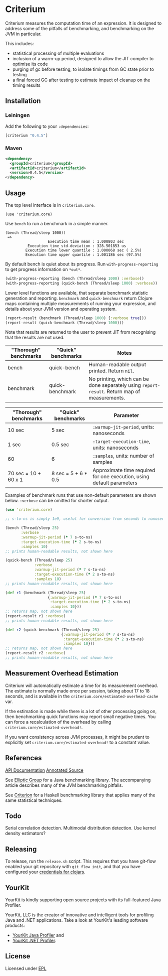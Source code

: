 # Criterium

Criterium measures the computation time of an expression.  It is
designed to address some of the pitfalls of benchmarking, and benchmarking on
the JVM in particular.

This includes:

  * statistical processing of multiple evaluations
  * inclusion of a warm-up period, designed to allow the JIT compiler to
    optimise its code
  * purging of gc before testing, to isolate timings from GC state prior
    to testing
  * a final forced GC after testing to estimate impact of cleanup on the
    timing results

## Installation

### Leiningen

Add the following to your `:dependencies`:

```clj
[criterium "0.4.5"]
```

### Maven

```xml
<dependency>
  <groupId>criterium</groupId>
  <artifactId>criterium</artifactId>
  <version>0.4.5</version>
</dependency>
```

## Usage

The top level interface is in `criterium.core`.

    (use 'criterium.core)

Use `bench` to run a benchmark in a simple manner.

```
(bench (Thread/sleep 1000))
 =>
                   Execution time mean : 1.000803 sec
          Execution time std-deviation : 328.501853 us
         Execution time lower quantile : 1.000068 sec ( 2.5%)
         Execution time upper quantile : 1.001186 sec (97.5%)
```

By default bench is quiet about its progress.  Run `with-progress-reporting` to
get progress information on `*out*`.

```clj
(with-progress-reporting (bench (Thread/sleep 1000) :verbose))
(with-progress-reporting (quick-bench (Thread/sleep 1000) :verbose))
```

Lower level functions are available, that separate benchmark statistic
generation and reporting.  `benchmark` and `quick-benchmark` return
Clojure maps containing multiple measurements of running your
expression, and details about your JVM version and operating system.

```clj
(report-result (benchmark (Thread/sleep 1000) {:verbose true}))
(report-result (quick-benchmark (Thread/sleep 1000)))
```

Note that results are returned to the user to prevent JIT from recognising that
the results are not used.

| "Thorough" benchmarks | "Quick" benchmarks | Notes |
| --------------------- | ------------------ | ----- |
| bench     | quick-bench     | Human-readable output printed.  Return `nil`. |
| benchmark | quick-benchmark | No printing, which can be done separately using `report-result`.  Return map of measurements. |

| "Thorough" benchmarks | "Quick" benchmarks | Parameter |
| --------------------- | ------------------ | --------- |
| 10 sec |   5 sec | `:warmup-jit-period`, units: nanoseconds |
|  1 sec | 0.5 sec | `:target-execution-time`, units: nanoseconds |
| 60     | 6       | `:samples`, units: number of samples |
| 70 sec = 10 + 60 x 1 | 8 sec = 5 + 6 * 0.5 | Approximate time required for one execution, using default parameters |

Examples of benchmark runs that use non-default parameters are shown below.  `:verbose` can be omitted for shorter output.

```clojure
(use 'criterium.core)

;; s-to-ns is simply 1e9, useful for conversion from seconds to nanoseconds

(bench (Thread/sleep 25)
       :verbose
       :warmup-jit-period (* 7 s-to-ns)
       :target-execution-time (* 2 s-to-ns)
       :samples 10)
;; prints human-readable results, not shown here

(quick-bench (Thread/sleep 25)
             :verbose
             :warmup-jit-period (* 7 s-to-ns)
             :target-execution-time (* 2 s-to-ns)
             :samples 10)
;; prints human-readable results, not shown here

(def r1 (benchmark (Thread/sleep 25)
                   {:warmup-jit-period (* 7 s-to-ns)
                    :target-execution-time (* 2 s-to-ns)
                    :samples 10}))
;; returns map, not shown here
(report-result r1 :verbose)
;; prints human-readable results, not shown here

(def r2 (quick-benchmark (Thread/sleep 25)
                         {:warmup-jit-period (* 7 s-to-ns)
                          :target-execution-time (* 2 s-to-ns)
                          :samples 10}))
;; returns map, not shown here
(report-result r2 :verbose)
;; prints human-readable results, not shown here
```

## Measurement Overhead Estimation

Criterium will automatically estimate a time for its measurement
overhead.  The estimate is normally made once per session, taking
about 17 to 18 seconds, and is available in the
`criterium.core/estimated-overhead-cache` var.

If the estimation is made while there is a lot of other processing
going on, then benchmarking quick functions may report small negative
times.  You can force a recalculation of the overhead by calling
`criterium.core/estimated-overhead!`.

If you want consistency across JVM processes, it might be prudent to
explicitly set `criterium.core/estimated-overhead!` to a constant
value.

## References

[API Documentation](http://hugoduncan.github.com/criterium/0.4/api/)
[Annotated Source](http://hugoduncan.github.com/criterium/0.4/uberdoc.html)

See [Elliptic Group](http://www.ellipticgroup.com/html/benchmarkingArticle.html)
for a Java benchmarking library.  The accompanying article describes many of the
JVM benchmarking pitfalls.

See [Criterion](http://hackage.haskell.org/package/criterion) for a Haskell
benchmarking library that applies many of the same statistical techniques.

## Todo

Serial correlation detection.
Multimodal distribution detection.
Use kernel density estimators?

## Releasing

To release, run the `release.sh` script.  This requires that you have
git-flow enabled your git repository with `git flow init`, and that
you have configured your
[credentials for clojars](https://github.com/technomancy/leiningen/blob/stable/doc/DEPLOY.md).

## YourKit

YourKit is kindly supporting open source projects with its full-featured Java
Profiler.

YourKit, LLC is the creator of innovative and intelligent tools for profiling
Java and .NET applications. Take a look at YourKit's leading software products:

* <a href="http://www.yourkit.com/java/profiler/index.jsp">YourKit Java Profiler</a> and
* <a href="http://www.yourkit.com/.net/profiler/index.jsp">YourKit .NET Profiler</a>.

## License

Licensed under [EPL](http://www.eclipse.org/legal/epl-v10.html)
